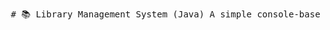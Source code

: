 <pre> # 📚 Library Management System (Java) A simple console-based Java application to manage books in a library. Features include: - 📖 Add books - 🔍 View all books - 📦 Issue books - 📥 Return books ## 👨‍💻 Technologies Used: - Java - OOP Concepts (Abstraction, Inheritance, Polymorphism) - VS Code ## 📌 How to Run: 1. Compile: ``` javac *.java ``` 2. Run: ``` java Main ``` </pre>